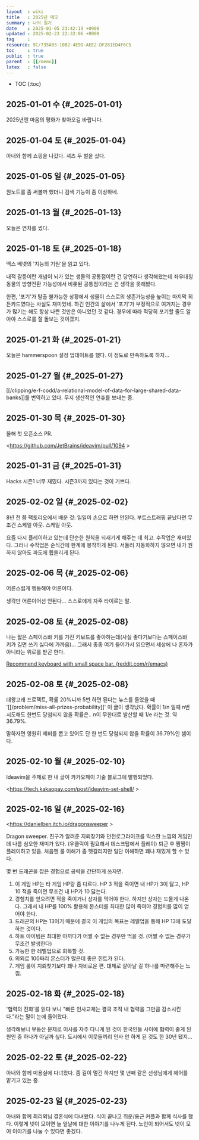 ```yaml
---
layout  : wiki
title   : 2025년 메모
summary : 나의 일기
date    : 2025-01-05 23:42:19 +0900
updated : 2025-02-23 22:32:06 +0900
tag     : 
resource: 9C/735A03-10B2-4E9D-AEE2-DF281ED4F6C5
toc     : true
public  : true
parent  : [[/memo]]
latex   : false
---
```

* TOC
{:toc}

## 2025-01-01 수 {#_2025-01-01}

2025년엔 마음의 평화가 찾아오길 바랍니다.

## 2025-01-04 토 {#_2025-01-04}

아내와 함께 쇼핑을 나갔다. 셔츠 두 벌을 샀다.

## 2025-01-05 일 {#_2025-01-05}

원노트를 좀 써볼까 했더니 검색 기능이 좀 이상하네.

## 2025-01-13 월 {#_2025-01-13}

오늘은 연차를 썼다.

## 2025-01-18 토 {#_2025-01-18}

맥스 베넷의 '지능의 기원'을 읽고 있다.

내적 갈등이란 개념이 뇌가 있는 생물의 공통점이란 건 당연하다 생각해왔는데 좌우대칭 동물의 방향전환 가능성에서 비롯된 공통점이라는 건 생각을 못해봤다.

한편, '포기'가 탈출 불가능한 상황에서 생물이 스스로의 생존가능성을 높이는 마지막 히든카드였다는 사실도 재미있네.
하긴 인간의 삶에서 '포기'가 부정적으로 여겨지는 경우가 많기는 해도 항상 나쁜 것만은 아니었던 것 같다. 경우에 따라 적당히 포기할 줄도 알아야 스스로를 잘 돌보는 것이겠지.

## 2025-01-21 화 {#_2025-01-21}

오늘은 hammerspoon 설정 업데이트를 했다. 이 정도로 만족하도록 하자...

## 2025-01-27 월 {#_2025-01-27}

[[/clipping/e-f-codd/a-relational-model-of-data-for-large-shared-data-banks]]를 번역하고 있다. 무지 생산적인 연휴를 보내는 중.

## 2025-01-30 목 {#_2025-01-30}

올해 첫 오픈소스 PR.

<https://github.com/JetBrains/ideavim/pull/1094 >

## 2025-01-31 금 {#_2025-01-31}

Hacks 시즌1 너무 재밌다. 시즌3까지 있다는 것이 기쁘다.

## 2025-02-02 일 {#_2025-02-02}

8년 전 쯤 팩토리오에서 배운 것: 일일이 손으로 하면 안된다. 부트스트래핑 끝났다면 무조건 스케일 아웃. 스케일 아웃.

요즘 다시 플레이하고 있는데 단순한 원칙을 되새기게 해주는 데 최고. 수작업은 재미있다. 그러나 수작업은 순식간에 한계에 봉착하게 된다. 서둘러 자동화하지 않으면 내가 원하지 않아도 파도에 휩쓸리게 된다.

## 2025-02-06 목 {#_2025-02-06}

어른스럽게 행동해야 어른이다.

생각만 어른이어선 안된다... 스스로에게 자주 타이르는 말.

## 2025-02-08 토 {#_2025-02-08}

나는 짧은 스페이스바 키를 가진 키보드를 좋아하는데(사실 좋다기보다는 스페이스바 키가 길면 쓰기 싫다에 가까움)... 그래서 종종 여기 들어가서 읽으면서 세상에 나 혼자가 아니라는 위로를 받곤 한다.

[Recommend keyboard with small space bar. (reddit.com/r/emacs)](https://www.reddit.com/r/emacs/comments/rij7gx/recommend_keyboard_with_small_space_bar/?rdt=36995 )

## 2025-02-08 토 {#_2025-02-08}

대왕고래 프로젝트, 확률 20%니까 5번 하면 된다는 뉴스를 들었을 때 '[[/problem/miss-all-prizes-probability]]' 이 글이 생각났다. 확률이 1/n 일때 n번 시도해도 한번도 당첨되지 않을 확률은.. n이 무한대로 발산할 때 1/e 라는 것. 약 36.79%. 

말하자면 영원히 제비를 뽑고 있어도 단 한 번도 당첨되지 않을 확률이 36.79%인 셈이다.

## 2025-02-10 월 {#_2025-02-10}

Ideavim을 주제로 한 내 글이 카카오페이 기술 블로그에 발행되었다.

<https://tech.kakaopay.com/post/ideavim-set-shell/ >

## 2025-02-16 일 {#_2025-02-16}

<https://danielben.itch.io/dragonsweeper >

Dragon sweeper. 친구가 알려준 지뢰찾기와 던전로그라이크를 믹스한 느낌의 게임인데 나름 심오한 재미가 있다. (우클릭이 필요해서 데스크탑에서 플레이) 퇴근 후 짬짬이 플레이하고 있음. 처음엔 룰 이해가 좀 헷갈리지만 일단 이해하면 꽤나 재밌게 할 수 있다.

몇 번 드래곤을 잡은 경험으로 공략을 간단하게 쓰자면.

1. 이 게임 HP는 타 게임 HP랑 좀 다르다. HP 3 적을 죽이면 내 HP가 3이 닳고, HP 10 적을 죽이면 무조건 내 HP가 10 닳는다.
2. 경험치를 얻으려면 적을 죽이거나 상자를 먹어야 한다. 하지만 상자는 드물게 나온다. 그래서 내 HP를 100% 활용해 몬스터를 최대한 많이 죽여야 경험치를 많이 얻어야 한다.
3. 드래곤의 HP는 13이기 때문에 결국 이 게임의 목표는 레벨업을 통해 HP 13에 도달하는 것이다.
4. 하트 아이템은 최대한 아끼다가 어쩔 수 없는 경우만 먹을 것. (어쩔 수 없는 경우가 무조건 발생한다)
5. 가능한 한 레벨업으로 회복할 것.
6. 의외로 100짜리 몬스터가 많은데 좋은 힌트가 된다.
7. 게임 룰이 지뢰찾기보다 꽤나 자비로운 편. 대체로 살아날 길 하나를 마련해주는 느낌.

## 2025-02-18 화 {#_2025-02-18}

'협력의 진화'를 읽다 보니 "빠른 인사교체는 결국 조직 내 협력을 그만큼 감소시킨다."라는 말이 눈에 들어왔다.

생각해보니 부동산 문제로 이사를 자주 다니게 된 것이 한국인들 사이에 협력이 줄게 된 원인 중 하나가 아닐까 싶다. 도시에서 이웃들끼리 인사 안 하게 된 것도 한 30년 됐지...

## 2025-02-22 토 {#_2025-02-22}

아내와 함께 미용실에 다녀왔다. 좀 길이 멀긴 하지만 몇 년째 같은 선생님에게 헤어를 맡기고 있는 중.

## 2025-02-23 일 {#_2025-02-23}

아내와 함께 최리외님 결혼식에 다녀왔다.
식이 끝나고 취운/용근 커플과 함께 식사를 했다.
이렇게 넷이 모이면 늘 앞날에 대한 이야기를 나누게 된다.
노인이 되어서도 넷이 모여 이야기를 나눌 수 있다면 좋겠다.

